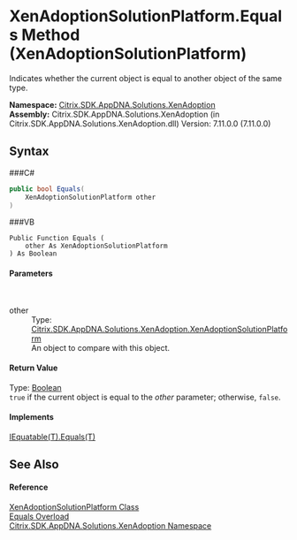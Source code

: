 # XenAdoptionSolutionPlatform.Equals Method (XenAdoptionSolutionPlatform)
 

Indicates whether the current object is equal to another object of the same type.

**Namespace:**&nbsp;<a href="N_Citrix_SDK_AppDNA_Solutions_XenAdoption">Citrix.SDK.AppDNA.Solutions.XenAdoption</a><br />**Assembly:**&nbsp;Citrix.SDK.AppDNA.Solutions.XenAdoption (in Citrix.SDK.AppDNA.Solutions.XenAdoption.dll) Version: 7.11.0.0 (7.11.0.0)

## Syntax

###C#
```csharp
public bool Equals(
	XenAdoptionSolutionPlatform other
)
```

###VB
```vbnet
Public Function Equals ( 
	other As XenAdoptionSolutionPlatform
) As Boolean
```


#### Parameters
&nbsp;<dl><dt>other</dt><dd>Type: <a href="T_Citrix_SDK_AppDNA_Solutions_XenAdoption_XenAdoptionSolutionPlatform">Citrix.SDK.AppDNA.Solutions.XenAdoption.XenAdoptionSolutionPlatform</a><br />An object to compare with this object.</dd></dl>

#### Return Value
Type: <a href="http://msdn2.microsoft.com/en-us/library/a28wyd50" target="_blank">Boolean</a><br />`true` if the current object is equal to the *other* parameter; otherwise, `false`.

#### Implements
<a href="http://msdn2.microsoft.com/en-us/library/ms131190" target="_blank">IEquatable(T).Equals(T)</a><br />

## See Also


#### Reference
<a href="T_Citrix_SDK_AppDNA_Solutions_XenAdoption_XenAdoptionSolutionPlatform">XenAdoptionSolutionPlatform Class</a><br /><a href="Overload_Citrix_SDK_AppDNA_Solutions_XenAdoption_XenAdoptionSolutionPlatform_Equals">Equals Overload</a><br /><a href="N_Citrix_SDK_AppDNA_Solutions_XenAdoption">Citrix.SDK.AppDNA.Solutions.XenAdoption Namespace</a><br />